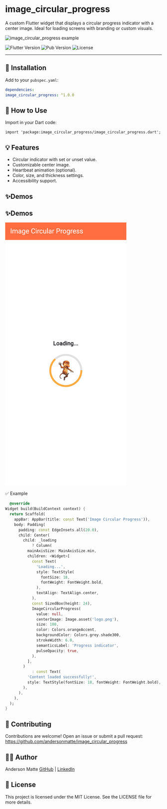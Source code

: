 # image_circular_progress

A custom Flutter widget that displays a circular progress indicator with a center image. Ideal for loading screens with branding or custom visuals.

![image_circular_progress example](https://raw.githubusercontent.com/andersonmatte/image_circular_progress/main/screenshots/demo.gif)

![Flutter Version](https://img.shields.io/badge/flutter-%E2%89%A53.0.0-blue)
![Pub Version](https://img.shields.io/pub/v/image_circular_progress.svg)
![License](https://img.shields.io/badge/license-MIT-green)

---

## 🚀 Installation

Add to your `pubspec.yaml`:

```yaml
dependencies:
image_circular_progress: ^1.0.0

```

## 🚀 How to Use

Import in your Dart code:

```
import 'package:image_circular_progress/image_circular_progress.dart';
```

## 💡 Features

- Circular indicator with set or unset value.
- Customizable center image.
- Heartbeat animation (optional).
- Color, size, and thickness settings.
- Accessibility support.

## ✨Demos

## ✨Demos

<img src="https://raw.githubusercontent.com/andersonmatte/image_circular_progress/refs/heads/master/assets/example.png" width="390" height="844" alt="Demo do ImageCircularProgress" />

✅ Example

```dart
  @override
Widget build(BuildContext context) {
  return Scaffold(
    appBar: AppBar(title: const Text('Image Circular Progress')),
    body: Padding(
      padding: const EdgeInsets.all(20.0),
      child: Center(
        child: _loading
            ? Column(
          mainAxisSize: MainAxisSize.min,
          children: <Widget>[
            const Text(
              'Loading...',
              style: TextStyle(
                fontSize: 18,
                fontWeight: FontWeight.bold,
              ),
              textAlign: TextAlign.center,
            ),
            const SizedBox(height: 24),
            ImageCircularProgress(
              value: null,
              centerImage: Image.asset('logo.png'),
              size: 100,
              color: Colors.orangeAccent,
              backgroundColor: Colors.grey.shade300,
              strokeWidth: 6.0,
              semanticsLabel: 'Progress indicator',
              pulseOpacity: true,
            ),
          ],
        )
            : const Text(
          'Content loaded successfully!',
          style: TextStyle(fontSize: 18, fontWeight: FontWeight.bold),
        ),
      ),
    ),
  );
}
```

## 🤝 Contributing

Contributions are welcome! Open an issue or submit a pull request:
https://github.com/andersonmatte/image_circular_progress

## 👨‍💻 Author

Anderson Matte
[GitHub](https://github.com/andersonmatte/) | [LinkedIn](https://www.linkedin.com/in/andersonmatte/)

## 📝 License

This project is licensed under the MIT License. See the LICENSE file for more details.